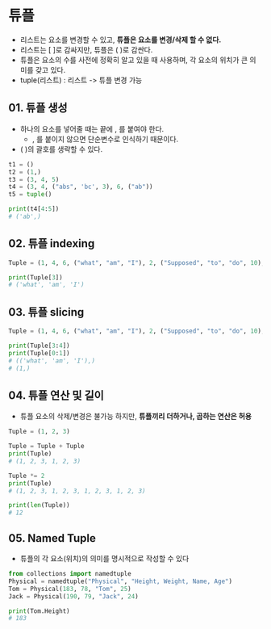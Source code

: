 # 튜플
  - 리스트는 요소를 변경할 수 있고, **튜플은 요소를 변경/삭제 할 수 없다.**
  - 리스트는 [ ]로 감싸지만, 튜플은 ( )로 감싼다.
  - 튜플은 요소의 수를 사전에 정확히 알고 있을 때 사용하며, 각 요소의 위치가 큰 의미를 갖고 있다.
  - tuple(리스트) : 리스트 -> 튜플 변경 가능

## 01. 튜플 생성
  - 하나의 요소를 넣어줄 때는 끝에 , 를 붙여야 한다.
    - , 를 붙이지 않으면 단순변수로 인식하기 때문이다.  
  - ( )의 괄호를 생략할 수 있다.

```python
t1 = ()
t2 = (1,)
t3 = (3, 4, 5)
t4 = (3, 4, ("abs", 'bc', 3), 6, ("ab"))
t5 = tuple()

print(t4[4:5])
# ('ab',)
```

## 02. 튜플 indexing

```python
Tuple = (1, 4, 6, ("what", "am", "I"), 2, ("Supposed", "to", "do", 10), 5)

print(Tuple[3])
# ('what', 'am', 'I')
```


## 03. 튜플 slicing

```python
Tuple = (1, 4, 6, ("what", "am", "I"), 2, ("Supposed", "to", "do", 10), 5)

print(Tuple[3:4])
print(Tuple[0:1])
# (('what', 'am', 'I'),)
# (1,)
```


## 04. 튜플 연산 및 길이
  - 튜플 요소의 삭제/변경은 불가능 하지만, **튜플끼리 더하거나, 곱하는 연산은 허용**

```python
Tuple = (1, 2, 3)

Tuple = Tuple + Tuple
print(Tuple)
# (1, 2, 3, 1, 2, 3)

Tuple *= 2
print(Tuple)
# (1, 2, 3, 1, 2, 3, 1, 2, 3, 1, 2, 3)

print(len(Tuple))
# 12
```

## 05. Named Tuple
  - 튜플의 각 요소(위치)의 의미를 명시적으로 작성할 수 있다

```python
from collections import namedtuple
Physical = namedtuple("Physical", "Height, Weight, Name, Age")
Tom = Physical(183, 78, "Tom", 25)
Jack = Physical(190, 79, "Jack", 24)

print(Tom.Height)
# 183
```
